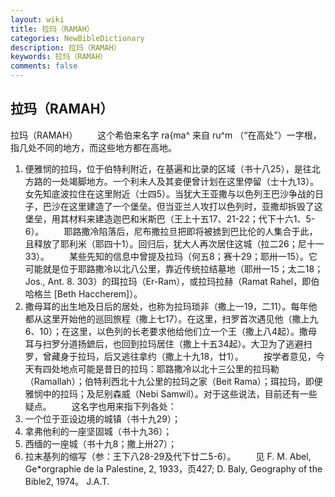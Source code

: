 ```yaml
---
layout: wiki
title: 拉玛（RAMAH）
categories: NewBibleDictionary
description: 拉玛（RAMAH）
keywords: 拉玛（RAMAH）
comments: false
---
```


## 拉玛（RAMAH）



拉玛（RAMAH）
　　这个希伯来名字 ra{ma^ 来自 ru^m （“在高处”）一字根，指几处不同的地方，而这些地方都在高地。
1. 便雅悯的拉玛，位于伯特利附近，在基遍和比录的区域（书十八25），是往北方路的一处竭脚地方。一个利未人及其妾便曾计划在这里停留（士十九13）。女先知底波拉住在这里附近（士四5）。当犹大王亚撒与以色列王巴沙争战的日子，巴沙在这里建造了一个堡垒。但当亚兰人攻打以色列时，亚撒却拆毁了这堡垒，用其材料来建造迦巴和米斯巴（王上十五17、21-22；代下十六1、5-6）。
　　耶路撒冷陷落后，尼布撒拉旦把即将被掳到巴比伦的人集合于此，且释放了耶利米（耶四十1）。回归后，犹大人再次居住这城（拉二26；尼十一33）。
　　某些先知的信息中曾提及拉玛（何五8；赛十29；耶卅一15）。它可能就是位于耶路撒冷以北八公里，靠近传统拉结墓地（耶卅一15；太二18；Jos.,
Ant. 8. 303）的珥拉玛（Er-Ram），或拉玛拉赫（Ramat Rahel，即伯哈格兰 [Beth Haccherem]）。
2. 撒母耳的出生地及日后的居处，也称为拉玛琐非（撒上一19，二11）。每年他都从这里开始他的巡回旅程（撒上七17）。在这里，扫罗首次遇见他（撒上九6、10）；在这里，以色列的长老要求他给他们立一个王（撒上八4起）。撒母耳与扫罗分道扬鏣后，也回到拉玛居住（撒上十五34起）。大卫为了逃避扫罗，曾藏身于拉玛，后又逃往拿约（撒上十九18，廿1）。
　　按学者意见，今天有四处地点可能是昔日的拉玛：耶路撒冷以北十三公里的拉玛勒（Ramallah）；伯特利西北十九公里的拉玛之家（Beit Rama）；珥拉玛，即便雅悯中的拉玛；及尼别森威（Nebi Samwil）。对于这些说法，目前还有一些疑点。
　　这名字也用来指下列各处：
3. 一个位于亚设边境的城镇（书十九29）；
4. 拿弗他利的一座坚固城（书十九36）；
5. 西缅的一座城（书十九8；撒上卅27）；
6. 拉末基列的缩写（参：王下八28-29及代下廿二5-6）。
　　见 F. M. Abel, Ge*orgraphie de la Palestine, 2, 1933，页427; D. Baly, Geography of the Bible2, 1974。
J.A.T.




